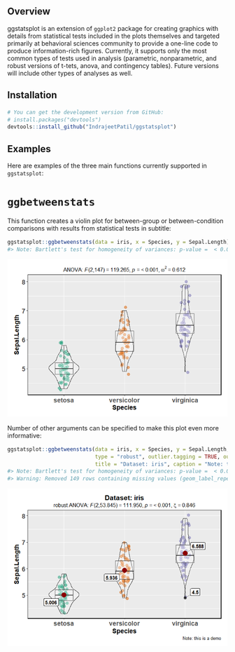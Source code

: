 
<!-- README.md is generated from README.Rmd. Please edit that file -->

Overview
--------

ggstatsplot is an extension of `ggplot2` package for creating graphics with details from statistical tests included in the plots themselves and targeted primarily at behavioral sciences community to provide a one-line code to produce information-rich figures. Currently, it supports only the most common types of tests used in analysis (parametric, nonparametric, and robust versions of t-tets, anova, and contingency tables). Future versions will include other types of analyses as well.

Installation
------------

``` r
# You can get the development version from GitHub:
# install.packages("devtools")
devtools::install_github("IndrajeetPatil/ggstatsplot")
```

Examples
--------

Here are examples of the three main functions currently supported in `ggstatsplot`:

`ggbetweenstats`
================

This function creates a violin plot for between-group or between-condition comparisons with results from statistical tests in subtitle:

``` r
ggstatsplot::ggbetweenstats(data = iris, x = Species, y = Sepal.Length)
#> Note: Bartlett's test for homogeneity of variances: p-value =  < 0.001
```

![](man/figures/README-unnamed-chunk-3-1.png)

Number of other arguments can be specified to make this plot even more informative:

``` r
ggstatsplot::ggbetweenstats(data = iris, x = Species, y = Sepal.Length, mean.plotting = TRUE, 
                            type = "robust", outlier.tagging = TRUE, outlier.label = Petal.Length, # outlier tags can be from a different variable in the dataframe
                            title = "Dataset: iris", caption = "Note: this is a demo")
#> Note: Bartlett's test for homogeneity of variances: p-value =  < 0.001
#> Warning: Removed 149 rows containing missing values (geom_label_repel).
```

![](man/figures/README-unnamed-chunk-4-1.png)
